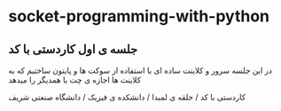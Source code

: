 # socket-programming-with-python

##  جلسه ی اول کاردستی با کد

در این جلسه سرور و کلاینت ساده ای با استفاده از سوکت ها و پایتون ساختیم که به کلاینت ها اجازه ی چت با همدیگر را میدهد


کاردستی با کد / حلقه ی لمبدا / دانشکده ی فیزیک / دانشگاه صنعتی شریف
